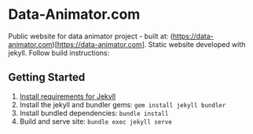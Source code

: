 # Data-Animator.com
Public website for data animator project - built at: (https://data-animator.com)[https://data-animator.com]. Static website developed with jekyll. Follow build instructions:

## Getting Started
1. [Install requirements for Jekyll](https://jekyllrb.com/docs/installation/)
2. Install the jekyll and bundler gems: ```gem install jekyll bundler```
3. Install bundled dependencies: ```bundle install```
4. Build and serve site: ```bundle exec jekyll serve```

